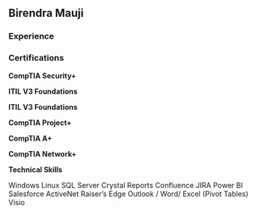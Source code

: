 <h2>Birendra Mauji</h2>
<p></p>
<h3>Experience</h3>
<p></p>
<h3>Certifications</h3>
<p><b>CompTIA Security+</b></p>
<p><b>ITIL V3 Foundations</b></p>
<p><b>ITIL V3 Foundations</b></p>
<p><b>CompTIA Project+</b></p>
<p><b>CompTIA A+</b></p>
<p><b>CompTIA Network+</b></p>
<p></p>
<p><b>Technical Skills</b></p>
Windows
Linux
SQL Server
Crystal Reports
Confluence
JIRA
Power BI
Salesforce
ActiveNet
Raiser’s Edge
Outlook / Word/ Excel (Pivot Tables)
Visio









